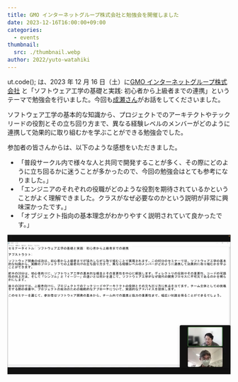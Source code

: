 ```yaml
---
title: GMO インターネットグループ株式会社と勉強会を開催しました
date: 2023-12-16T16:00:00+09:00
categories:
  - events
thumbnail:
  src: ./thumbnail.webp
author: 2022/yuto-watahiki
---
```


ut.code(); は、2023 年 12 月 16 日（土）に[GMO インターネットグループ株式会社](https://www.gmo.jp/) と「ソフトウェア工学の基礎と実践: 初心者から上級者までの連携」というテーマで勉強会を行いました。今回も[成瀬さん](https://nrslib.com/)がお話をしてくださいました。

ソフトウェア工学の基本的な知識から、プロジェクトでのアーキテクトやテックリードの役割とその立ち回り方まで、異なる経験レベルのメンバーがどのように連携して効果的に取り組むかを学ぶことができる勉強会でした。

参加者の皆さんからは、以下のような感想をいただきました。

- 「普段サークル内で様々な人と共同で開発することが多く、その際にどのように立ち回るかに迷うことが多かったので、今回の勉強会はとても参考になりました。」
- 「エンジニアのそれぞれの役職がどのような役割を期待されているかということがよく理解できました。クラスがなぜ必要なのかという説明が非常に興味深かったです。」
- 「オブジェクト指向の基本理念がわかりやすく説明されていて良かったです。」

![成瀬さんのお話](./seminar.webp)
